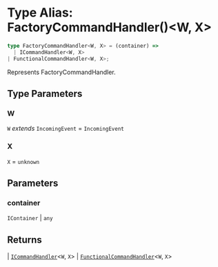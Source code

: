 # Type Alias: FactoryCommandHandler()\<W, X\>

```ts
type FactoryCommandHandler<W, X> = (container) => 
  | ICommandHandler<W, X>
| FunctionalCommandHandler<W, X>;
```

Represents FactoryCommandHandler.

## Type Parameters

### W

`W` *extends* `IncomingEvent` = `IncomingEvent`

### X

`X` = `unknown`

## Parameters

### container

`IContainer` | `any`

## Returns

  \| [`ICommandHandler`](../interfaces/ICommandHandler.md)\<`W`, `X`\>
  \| [`FunctionalCommandHandler`](FunctionalCommandHandler.md)\<`W`, `X`\>
